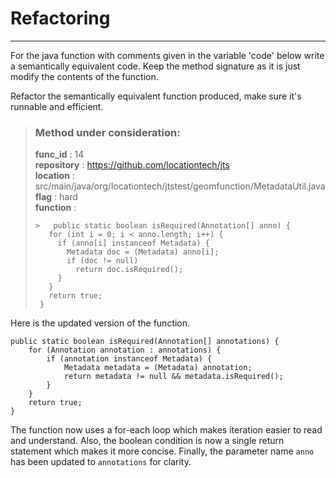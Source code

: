 # Refactoring

---

For the java function with comments given in the variable 'code' below write a semantically equivalent code. Keep the method signature as it is just modify the contents of the function.

Refactor the semantically equivalent function produced, make sure it's runnable and efficient. 

> ### Method under consideration:
> **func_id** : 14 <br/> 
 > **repository** : https://github.com/locationtech/jts <br/> 
> **location** : src/main/java/org/locationtech/jtstest/geomfunction/MetadataUtil.java <br/> 
> **flag** : hard <br/> 
> **function** : <br/> 
> ``` <br/> 
>>   public static boolean isRequired(Annotation[] anno) {
>    for (int i = 0; i < anno.length; i++) {
>      if (anno[i] instanceof Metadata) {
>        Metadata doc = (Metadata) anno[i];
>        if (doc != null)
>          return doc.isRequired();
>      }
>    }
>    return true;
>  } 
> ``` 


Here is the updated version of the function.

```
public static boolean isRequired(Annotation[] annotations) {
    for (Annotation annotation : annotations) {
        if (annotation instanceof Metadata) {
            Metadata metadata = (Metadata) annotation;
            return metadata != null && metadata.isRequired();
        }
    }
    return true;
}
```

The function now uses a for-each loop which makes iteration easier to read and understand. Also, the boolean condition is now a single return statement which makes it more concise. Finally, the parameter name `anno` has been updated to `annotations` for clarity.